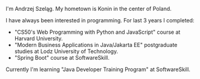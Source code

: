 I'm Andrzej Szeląg. My hometown is Konin in the center of Poland. 

I have always been interested in programming. For last 3 years I completed:
* "CS50's Web Programming with Python and JavaScript" course at Harvard University.
* "Modern Business Applications in Java/Jakarta EE" postgraduate studies at Lodz University of Technology.
* "Spring Boot" course at SoftwareSkill.

Currently I'm learning "Java Developer Training Program" at SoftwareSkill.

